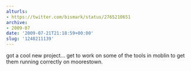 ```yaml
---
alturls:
- https://twitter.com/bismark/status/2765210651
archive:
- 2009-07
date: '2009-07-21T21:18:59+00:00'
slug: '1248211139'
---
```


got a cool new project... get to work on some of the tools in moblin to get them running correctly on moorestown.

